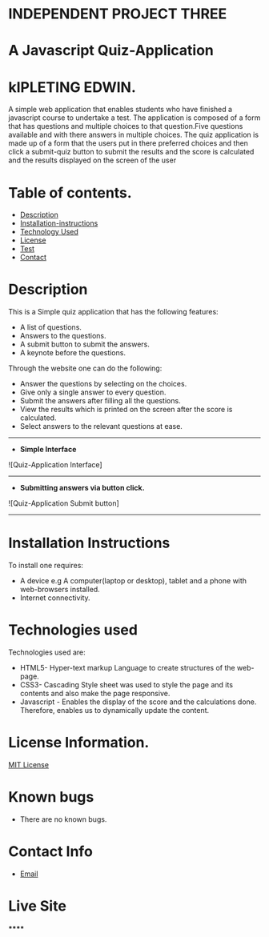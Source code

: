 
#  INDEPENDENT PROJECT THREE
# A Javascript Quiz-Application

# kIPLETING EDWIN.

<p>A simple  web application that enables students who have finished a javascript course to undertake a test.
The application is composed of a form that has questions and multiple choices to that question.Five questions available and with there answers in multiple choices.
The quiz application is made up of a form that the users put in there preferred choices and then click a submit-quiz button to
submit the results and the score is calculated and the results displayed on the screen of the user</p>
 

# Table of contents.

+ [Description](#description)
+ [Installation-instructions](#Installation-instructions)
+ [Technology Used](#technology-used)
+ [License](#license-Information)
+ [Test](#instructions-on-running-tests)
+ [Contact](#contact-info)

# Description

This is a Simple quiz application that has the following features:
* A list of questions.
*  Answers to the questions.
* A submit button to submit the answers.
* A keynote before the questions.

 Through the website one can do the following:
 + Answer the questions by selecting on the choices.
 + Give only a single answer to every question.
 + Submit the answers after filling all the questions.
 + View the results which is printed on the screen after the score is calculated.
 + Select answers to the relevant questions at ease.

 <hr>

  * **Simple Interface**

 ![Quiz-Application Interface]

 <hr>

 + **Submitting answers via button click.**

 ![Quiz-Application Submit button]

 <hr>


# Installation Instructions

To install one requires:
* A device e.g A computer(laptop or desktop), tablet and a phone with web-browsers installed.
* Internet connectivity. 

# Technologies used
Technologies used are:
* HTML5- Hyper-text markup Language to create structures of the web-page.
* CSS3- Cascading Style sheet was used to style the page and its contents and also make the page        responsive.
* Javascript - Enables the display of the score and the calculations done. Therefore, enables us to dynamically update the content.

# License Information.
 [MIT License](License)

# Known bugs

+ There are no known bugs.

# Contact Info
* [Email](kipletingedwin4@gmail.com)

# Live Site

#### ****


